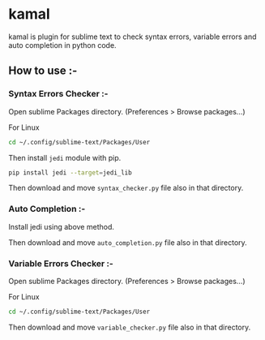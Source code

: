 # kamal

kamal is plugin for sublime text to check syntax errors, variable errors and auto completion in python code.

## How to use :-

### Syntax Errors Checker :-

Open sublime Packages directory. (Preferences > Browse packages...)

For Linux
```sh
cd ~/.config/sublime-text/Packages/User
```
Then install `jedi` module with pip.
```bash
pip install jedi --target=jedi_lib
```
Then download and move `syntax_checker.py` file also in that directory.

### Auto Completion :- 

Install jedi using above method.

Then download and move `auto_completion.py` file also in that directory.

### Variable Errors Checker :- 

Open sublime Packages directory. (Preferences > Browse packages...)

For Linux
```sh
cd ~/.config/sublime-text/Packages/User
```
Then download and move `variable_checker.py` file also in that directory.